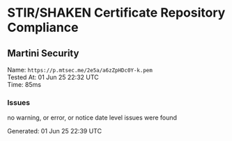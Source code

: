 # STIR/SHAKEN Certificate Repository Compliance

## Martini Security

Name: `https://p.mtsec.me/2e5a/a6zZpHDc0Y-k.pem`\
Tested At: 01 Jun 25 22:32 UTC\
Time: 85ms

### Issues

no warning, or error, or notice date level issues were found

Generated: 01 Jun 25 22:39 UTC